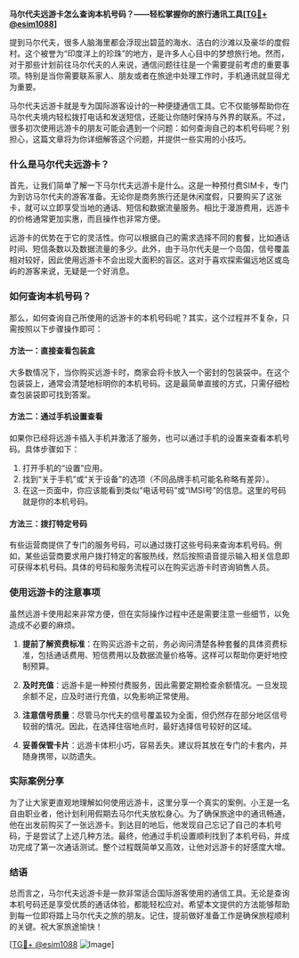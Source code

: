 **马尔代夫远游卡怎么查询本机号码？——轻松掌握你的旅行通讯工具[[TG💪+ @esim1088](https://t.me/s/esim1088)]**

提到马尔代夫，很多人脑海里都会浮现出碧蓝的海水、洁白的沙滩以及豪华的度假村。这个被誉为“印度洋上的珍珠”的地方，是许多人心目中的梦想旅行地。然而，对于那些计划前往马尔代夫的人来说，通信问题往往是一个需要提前考虑的重要事项。特别是当你需要联系家人、朋友或者在旅途中处理工作时，手机通讯就显得尤为重要。

马尔代夫远游卡就是专为国际游客设计的一种便捷通信工具。它不仅能够帮助你在马尔代夫境内轻松拨打电话和发送短信，还能让你随时保持与外界的联系。不过，很多初次使用远游卡的朋友可能会遇到一个问题：如何查询自己的本机号码呢？别担心，这篇文章将为你详细解答这个问题，并提供一些实用的小技巧。

### 什么是马尔代夫远游卡？

首先，让我们简单了解一下马尔代夫远游卡是什么。这是一种预付费SIM卡，专门为到访马尔代夫的游客准备。无论你是商务旅行还是休闲度假，只要购买了这张卡，就可以立即享受当地的通话、短信和数据流量服务。相比于漫游费用，远游卡的价格通常更加实惠，而且操作也非常方便。

远游卡的优势在于它的灵活性。你可以根据自己的需求选择不同的套餐，比如通话时间、短信条数以及数据流量的多少。此外，由于马尔代夫是一个岛国，信号覆盖相对较好，因此使用远游卡不会出现大面积的盲区。这对于喜欢探索偏远地区或岛屿的游客来说，无疑是一个好消息。

### 如何查询本机号码？

那么，如何查询自己所使用的远游卡的本机号码呢？其实，这个过程并不复杂，只需按照以下步骤操作即可：

#### 方法一：直接查看包装盒
大多数情况下，当你购买远游卡时，商家会将卡放入一个密封的包装袋中。在这个包装袋上，通常会清楚地标明你的本机号码。这是最简单直接的方式，只需仔细检查包装袋即可找到答案。

#### 方法二：通过手机设置查看
如果你已经将远游卡插入手机并激活了服务，也可以通过手机的设置来查看本机号码。具体步骤如下：
1. 打开手机的“设置”应用。
2. 找到“关于手机”或“关于设备”的选项（不同品牌手机可能名称略有差异）。
3. 在这一页面中，你应该能看到类似“电话号码”或“IMSI号”的信息。这里的号码就是你的本机号码。

#### 方法三：拨打特定号码
有些运营商提供了专门的服务号码，可以通过拨打这些号码来查询本机号码。例如，某些运营商要求用户拨打特定的客服热线，然后按照语音提示输入相关信息即可获得本机号码。具体的号码和服务流程可以在购买远游卡时咨询销售人员。

### 使用远游卡的注意事项

虽然远游卡使用起来非常方便，但在实际操作过程中还是需要注意一些细节，以免造成不必要的麻烦。

1. **提前了解资费标准**：在购买远游卡之前，务必询问清楚各种套餐的具体资费标准，包括通话费用、短信费用以及数据流量价格等。这样可以帮助你更好地控制预算。

2. **及时充值**：远游卡是一种预付费服务，因此需要定期检查余额情况。一旦发现余额不足，应及时进行充值，以免影响正常使用。

3. **注意信号质量**：尽管马尔代夫的信号覆盖较为全面，但仍然存在部分地区信号较弱的情况。因此，在选择住宿地点时，最好选择信号较好的区域。

4. **妥善保管卡片**：远游卡体积小巧，容易丢失。建议将其放在专门的卡套内，并随身携带，以防遗失。

### 实际案例分享

为了让大家更直观地理解如何使用远游卡，这里分享一个真实的案例。小王是一名自由职业者，他计划利用假期去马尔代夫放松身心。为了确保旅途中的通讯畅通，他在出发前购买了一张远游卡。到达目的地后，他发现自己忘记了自己的本机号码，于是尝试了上述几种方法。最终，他通过手机设置顺利找到了本机号码，并成功完成了第一次通话测试。整个过程既简单又高效，让他对远游卡的好感度大增。

### 结语

总而言之，马尔代夫远游卡是一款非常适合国际游客使用的通信工具。无论是查询本机号码还是享受优质的通话体验，都能轻松应对。希望本文提供的方法能够帮助到每一位即将踏上马尔代夫之旅的朋友。记住，提前做好准备工作是确保旅程顺利的关键。祝大家旅途愉快！

[[TG💪+ @esim1088](https://t.me/s/esim1088) ![Image](https://i.postimg.cc/4NQfJmqS/Snipaste-2025-05-13-00-14-12.png)]